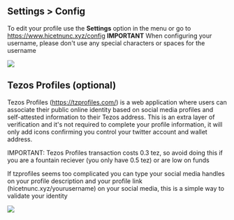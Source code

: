 ## Settings > Config

To edit your profile use the **Settings** option in the menu or go to https://www.hicetnunc.xyz/config
**IMPORTANT** When configuring your username, please don't use any special characters or spaces for the username

![](https://i.ibb.co/bLZq7kk/1.png)


## Tezos Profiles (optional)
Tezos Profiles (https://tzprofiles.com/) is a web application where users can associate their public online identity based on social media profiles and self-attested information to their Tezos address. This is an extra layer of verification and it's not required to complete your profile information, it will only add icons confirming you control your twitter account and wallet address.

IMPORTANT: Tezos Profiles transaction costs 0.3 tez, so avoid doing this if you are a fountain reciever (you only have 0.5 tez) or are low on funds

If tzprofiles seems too complicated you can type your social media handles on your profile description and your profile link (hicetnunc.xyz/yourusername) on your social media, this is a simple way to validate your identity


![](https://i.ibb.co/kyCv6ZT/2.png)